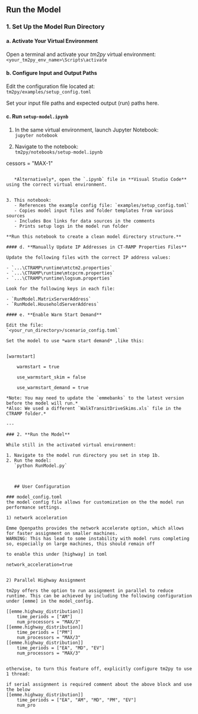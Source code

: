 
## Run the Model

### 1. **Set Up the Model Run Directory**

#### a. **Activate Your Virtual Environment**

Open a terminal and activate your *tm2py* virtual environment:  
`<your_tm2py_env_name>\Scripts\activate`

#### b. **Configure Input and Output Paths**

Edit the configuration file located at:  
`tm2py/examples/setup_config.toml`

Set your input file paths and expected output (run) paths here.

#### c. **Run `setup-model.ipynb`**

1. In the same virtual environment, launch Jupyter Notebook:  
   `jupyter notebook`

2. Navigate to the notebook:  
   `tm2py/notebooks/setup-model.ipynb`


cessors = "MAX-1"
```

   *Alternatively*, open the `.ipynb` file in **Visual Studio Code** using the correct virtual environment.


3. This notebook:
   - References the example config file: `examples/setup_config.toml`
   - Copies model input files and folder templates from various sources
   - Includes Box links for data sources in the comments
   - Prints setup logs in the model run folder

**Run this notebook to create a clean model directory structure.**

#### d. **Manually Update IP Addresses in CT-RAMP Properties Files**

Update the following files with the correct IP address values:

- `...\CTRAMP\runtime\mtctm2.properties`  
- `...\CTRAMP\runtime\mtcpcrm.properties`  
- `...\CTRAMP\runtime\logsum.properties`

Look for the following keys in each file:

- `RunModel.MatrixServerAddress`
- `RunModel.HouseholdServerAddress`

#### e. **Enable Warm Start Demand**

Edit the file:  
`<your_run_directory>/scenario_config.toml`

Set the model to use *warm start demand* ,like this:


[warmstart]

    warmstart = true

    use_warmstart_skim = false

    use_warmstart_demand = true

*Note: You may need to update the `emmebanks` to the latest version before the model will run.*  
*Also: We used a different `WalkTransitDriveSkims.xls` file in the CTRAMP folder.*

---

### 2. **Run the Model**

While still in the activated virtual environment:

1. Navigate to the model run directory you set in step 1b.  
2. Run the model:  
   `python RunModel.py`
   
   
   
   ## User Configuration

### model_config.toml
the model config file allows for customization on the the model run performance settings.

1) network acceleration

Emme Openpaths provides the network accelerate option, which allows for faster assignment on smaller machines.  
WARNING: This has lead to some instability with model runs completing so, especially on large machines, this should remain off 

to enable this under [highway] in toml
```
    network_acceleration=true
```

2) Parallel Highway Assignment

tm2py offers the option to run assignment in parallel to reduce runtime. This can be achieved by including the following configuration under [emme] in the model_config.
```
    [[emme.highway_distribution]]
        time_periods = ["AM"]
        num_processors = "MAX/3"
    [[emme.highway_distribution]]
        time_periods = ["PM"]
        num_processors = "MAX/3"
    [[emme.highway_distribution]]
        time_periods = ["EA", "MD", "EV"]
        num_processors = "MAX/3"
```

otherwise, to turn this feature off, explicitly configure tm2py to use 1 thread:
```
    if serial assignment is required comment about the above block and use the below
    [[emme.highway_distribution]]
        time_periods = ["EA", "AM", "MD", "PM", "EV"]
        num_pro